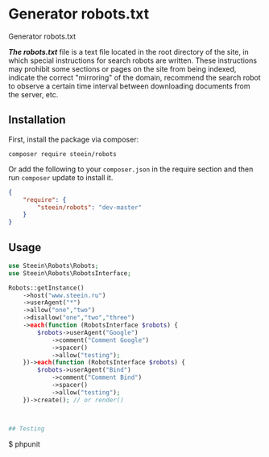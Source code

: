 # Generator robots.txt
Generator robots.txt

***The robots.txt*** file is a text file located in the root directory of the site, in which special instructions for search robots are written. These instructions may prohibit some sections or pages on the site from being indexed, indicate the correct "mirroring" of the domain, recommend the search robot to observe a certain time interval between downloading documents from the server, etc.

## Installation
First, install the package via composer:
```
composer require steein/robots
```
Or add the following to your ```composer.json``` in the require section and then run ```composer``` update to install it.

```json
{
    "require": {
        "steein/robots": "dev-master"
    }
}
```

## Usage

```php
use Steein\Robots\Robots;
use Steein\Robots\RobotsInterface;

Robots::getInstance()
    ->host("www.steein.ru")
    ->userAgent("*")
    ->allow("one","two")
    ->disallow("one","two","three")
    ->each(function (RobotsInterface $robots) {
        $robots->userAgent("Google")
            ->comment("Comment Google")
            ->spacer()
            ->allow("testing");
    })->each(function (RobotsInterface $robots) {
        $robots->userAgent("Bind")
            ->comment("Comment Bind")
            ->spacer()
            ->allow("testing");
    })->create(); // or render()



## Testing

```
$ phpunit
```